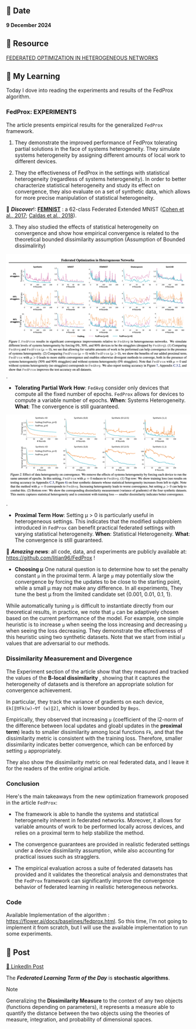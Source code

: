 ## 📅 Date
**9 December 2024**

## 📰 Resource
[FEDERATED OPTIMIZATION IN HETEROGENEOUS NETWORKS](https://arxiv.org/pdf/1812.06127)

## 🔖 My Learning

Today I dove into reading the experiments and results of the FedProx algorithm.

### FedProx: EXPERIMENTS
The article presents empirical results for the generalized `FedProx` framework. 

1. They demonstrate the improved performance of FedProx tolerating partial solutions in the face of systems heterogeneity. They simulate systems heterogeneity by assigning different amounts of local work to different devices.

2. They the effectiveness of FedProx in the settings with statistical heterogeneity (regardless of systems heterogeneity). In order to better characterize statistical heterogeneity and study its effect on convergence, they also evaluate on a set of synthetic data, which allows for more precise manipulation of statistical heterogeneity.

🌟 _**Discover**_!: [**FEMNIST**](https://paperswithcode.com/dataset/femnist) : a 62-class Federated Extended MNIST ([Cohen et al., 2017](https://paperswithcode.com/dataset/femnist); [Caldas et al., 2018](https://arxiv.org/pdf/1812.01097)).

3. They also studied the effects of statistical heterogeneity on convergence and show how empirical convergence is related to the theoretical bounded dissimilarity assumption (Assumption of Bounded dissimalirity) 

![FedProx](../images/FedProx_results.png).

- **Tolerating Partial Work**
  **How**: `FedAvg` consider only devices that compute all the fixed number of epochs. `FedProx` allows for devices to compute a variable number of epochs.
  **When**: Systems Heterogeneity.
  **What**: The convergence is still guaranteed.

![FedProx](../images/FedProx_results_2.png).

- **Proximal Term**
  **How**: Setting μ > 0 is particularly useful in heterogeneous settings. This indicates that the modified subproblem introduced in `FedProx` can benefit practical federated settings with varying statistical heterogeneity.
  **When**: Statistical Heterogeneity.
  **What**: The convergence is still guaranteed.

🚀 _**Amazing news**_: all code, data, and experiments are publicly available at: https://github.com/litian96/FedProx !

- **Choosing μ** One natural question is to determine how to set the penalty constant `μ` in the proximal term. A large `μ` may potentially slow the convergence by forcing the updates to be close to the starting point, while a small μ may not make any difference. In all experiments, They tune the best μ from the limited candidate set {0.001, 0.01, 0.1, 1}. 

While automatically tuning `μ` is difficult to instantiate directly from our theoretical results, in practice, we note that `μ` can be adaptively chosen based on the current performance of the model. For example, one simple heuristic is to increase `μ` when seeing
the loss increasing and decreasing `μ` when seeing the loss decreasing. They demonstrate the effectiveness of this heuristic using two synthetic datasets. Note that we start from initial `μ` values that are adversarial to our methods.


### Dissimilarity Measurement and Divergence
The Experiment section of the article show that they measured and tracked the values of the **B-local dissimilarity** , showing that it captures the heterogeneity of datasets and is therefore an appropriate solution for convergence achievement. 

In particular, they track the variance of gradients on each device, `Ek[‖∇Fk(w)−∇f (w)‖2]`, which is lower bounded by `Beps`. 

Empirically, they observed that increasing `μ` (coefficient of the l2-norm of the difference between local updates and gloabl updates in the **proximal term**) leads to smaller dissimilarity among local functions `Fk`, and that the dissimilarity metric is consistent with the training loss. Therefore, smaller dissimilarity indicates better convergence, which can be enforced by setting `μ` appropriately. 

They also show the dissimilarity metric on real federated data, and I leave it for the readers of the entire original article.

### Conclusion
Here's the main takeaways from the new optimization framework proposed in the article `FedProx`:
  
- The framework is able to handle the systems and statistical heterogeneity inherent in federated networks. Moreover, it allows for variable amounts of work to be performed locally across devices, and relies on a proximal term to help stabilize the method. 

- The convergence guarantees are provided in realistic federated settings under a device dissimilarity assumption, while also accounting for practical issues such as stragglers. 

- The empirical evaluation across a suite of federated datasets has provided and it validates the theoretical analysis and demonstrates that the `FedProx` framework can significantly improve the convergence behavior of federated learning in realistic heterogeneous networks.

### Code
Available Implementation of the algorithm : https://flower.ai/docs/baselines/fedprox.html. So this time, I'm not going to implement it from scratch, but I will use the available implementation to run some experiments.

## 📮 Post 

[📘 LinkedIn Post]()

The _**Federated Learning Term of the Day**_ is **stochastic algorithms**.
> [!NOTE]
> Generalizing the **Dissimilarity Measure** to the context of any two objects (functions depending on parameters), it represents a measure able to quantify the distance between the two objects using the theories of measure, integration, and probability of dimensional spaces.
